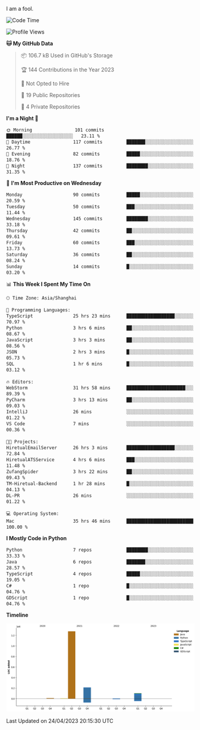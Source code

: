 I am a fool.

<!--START_SECTION:waka-->
![Code Time](http://img.shields.io/badge/Code%20Time-350%20hrs%2027%20mins-blue)

![Profile Views](http://img.shields.io/badge/Profile%20Views-6-blue)

**🐱 My GitHub Data** 

> 📦 106.7 kB Used in GitHub's Storage 
 > 
> 🏆 144 Contributions in the Year 2023
 > 
> 🚫 Not Opted to Hire
 > 
> 📜 19 Public Repositories 
 > 
> 🔑 4 Private Repositories 
 > 
**I'm a Night 🦉** 

```text
🌞 Morning                101 commits         ██████░░░░░░░░░░░░░░░░░░░   23.11 % 
🌆 Daytime                117 commits         ███████░░░░░░░░░░░░░░░░░░   26.77 % 
🌃 Evening                82 commits          █████░░░░░░░░░░░░░░░░░░░░   18.76 % 
🌙 Night                  137 commits         ████████░░░░░░░░░░░░░░░░░   31.35 % 
```
📅 **I'm Most Productive on Wednesday** 

```text
Monday                   90 commits          █████░░░░░░░░░░░░░░░░░░░░   20.59 % 
Tuesday                  50 commits          ███░░░░░░░░░░░░░░░░░░░░░░   11.44 % 
Wednesday                145 commits         ████████░░░░░░░░░░░░░░░░░   33.18 % 
Thursday                 42 commits          ██░░░░░░░░░░░░░░░░░░░░░░░   09.61 % 
Friday                   60 commits          ███░░░░░░░░░░░░░░░░░░░░░░   13.73 % 
Saturday                 36 commits          ██░░░░░░░░░░░░░░░░░░░░░░░   08.24 % 
Sunday                   14 commits          █░░░░░░░░░░░░░░░░░░░░░░░░   03.20 % 
```


📊 **This Week I Spent My Time On** 

```text
🕑︎ Time Zone: Asia/Shanghai

💬 Programming Languages: 
TypeScript               25 hrs 23 mins      ██████████████████░░░░░░░   70.97 % 
Python                   3 hrs 6 mins        ██░░░░░░░░░░░░░░░░░░░░░░░   08.67 % 
JavaScript               3 hrs 3 mins        ██░░░░░░░░░░░░░░░░░░░░░░░   08.56 % 
JSON                     2 hrs 3 mins        █░░░░░░░░░░░░░░░░░░░░░░░░   05.73 % 
SQL                      1 hr 6 mins         █░░░░░░░░░░░░░░░░░░░░░░░░   03.12 % 

🔥 Editors: 
WebStorm                 31 hrs 58 mins      ██████████████████████░░░   89.39 % 
PyCharm                  3 hrs 13 mins       ██░░░░░░░░░░░░░░░░░░░░░░░   09.03 % 
IntelliJ                 26 mins             ░░░░░░░░░░░░░░░░░░░░░░░░░   01.22 % 
VS Code                  7 mins              ░░░░░░░░░░░░░░░░░░░░░░░░░   00.36 % 

🐱‍💻 Projects: 
HiretualEmailServer      26 hrs 3 mins       ██████████████████░░░░░░░   72.84 % 
HiretualATSService       4 hrs 6 mins        ███░░░░░░░░░░░░░░░░░░░░░░   11.48 % 
ZufangSpider             3 hrs 22 mins       ██░░░░░░░░░░░░░░░░░░░░░░░   09.43 % 
TM-Hiretual-Backend      1 hr 28 mins        █░░░░░░░░░░░░░░░░░░░░░░░░   04.13 % 
DL-PR                    26 mins             ░░░░░░░░░░░░░░░░░░░░░░░░░   01.22 % 

💻 Operating System: 
Mac                      35 hrs 46 mins      █████████████████████████   100.00 % 
```

**I Mostly Code in Python** 

```text
Python                   7 repos             ████████░░░░░░░░░░░░░░░░░   33.33 % 
Java                     6 repos             ███████░░░░░░░░░░░░░░░░░░   28.57 % 
TypeScript               4 repos             █████░░░░░░░░░░░░░░░░░░░░   19.05 % 
C#                       1 repo              █░░░░░░░░░░░░░░░░░░░░░░░░   04.76 % 
GDScript                 1 repo              █░░░░░░░░░░░░░░░░░░░░░░░░   04.76 % 
```



**Timeline**

![Lines of Code chart](https://raw.githubusercontent.com/VeejaLiu/VeejaLiu/master/assets/bar_graph.png)


 Last Updated on 24/04/2023 20:15:30 UTC
<!--END_SECTION:waka-->
